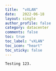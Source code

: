 ```yaml
---
title:  "vXLAN"
date:   2022-06-18
layout: single
author_profile: false
category: datacenter
comments: false
toc: true
toc_label: "vXLAN"
toc_icon: "heart"
toc_sticky: false
---
```




```
Testing 123.
```

